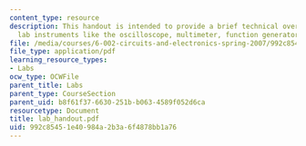 ```yaml
---
content_type: resource
description: This handout is intended to provide a brief technical overview of the
  lab instruments like the oscilloscope, multimeter, function generator, and the protoboard.
file: /media/courses/6-002-circuits-and-electronics-spring-2007/992c85451e40984a2b3a6f4878bb1a76_lab_handout.pdf
file_type: application/pdf
learning_resource_types:
- Labs
ocw_type: OCWFile
parent_title: Labs
parent_type: CourseSection
parent_uid: b8f61f37-6630-251b-b063-4589f052d6ca
resourcetype: Document
title: lab_handout.pdf
uid: 992c8545-1e40-984a-2b3a-6f4878bb1a76
---
```

